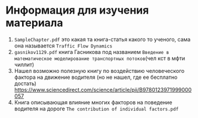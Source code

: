 # Информация для изучения материала

1. ```SampleChapter.pdf``` это какая та книга-статья какого то ученого, сама она называется ```Traffic Flow Dynamics```
2. ```gasnikov1129.pdf``` книга Гасникова под названием ```Введение в математическое моделирование транспортных потоков```(чел кст в мфти чиллит)
3. Нашел возможно полезную книгу по воздействию человеческого фактора на движение водителя (но не нашел, где ее бесплатно достать) <https://www.sciencedirect.com/science/article/pii/B9780123971999000057>
4. Книга описывающая влияние многих факторов на поведение водителя на дороге ```The contribution of individual factors.pdf```
